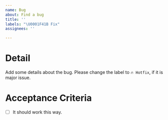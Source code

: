 ```yaml
---
name: Bug
about: Find a bug
title: ''
labels: "\U0001F41B Fix"
assignees: ''

---
```


# Detail
Add some details about the bug. Please change the label to `🔥 Hotfix`, if it is major issue.

# Acceptance Criteria
- [ ] It should work this way.
